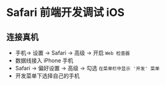 # Safari 前端开发调试 iOS
## 连接真机

- 手机-> 设置 -> Safari -> 高级 -> 开启 `Web 检查器`
- 数据线接入 iPhone 手机
- Safari -> 偏好设置 -> 高级 -> 勾选 `在菜单栏中显示 '开发' 菜单`
- 开发菜单下选择自己的手机

